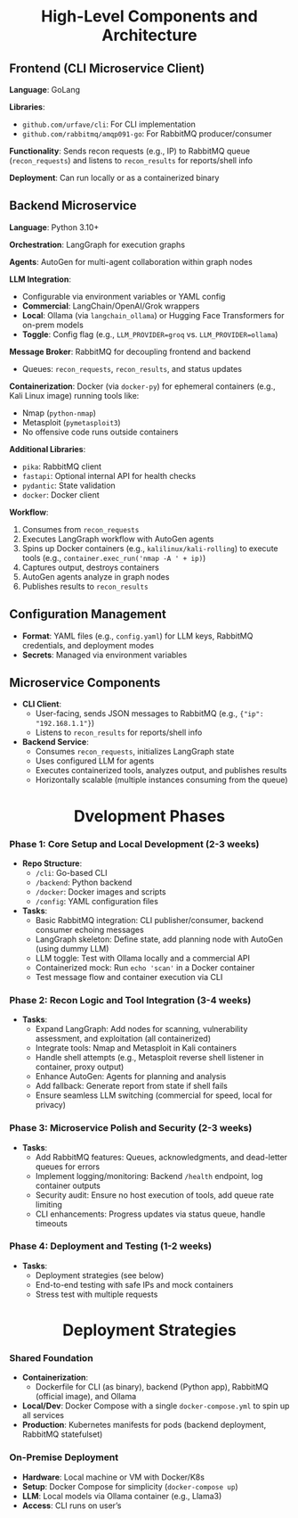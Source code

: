 <h1 align="center">High-Level Components and Architecture</h1>

## Frontend (CLI Microservice Client)

**Language**: GoLang

**Libraries**:
  - `github.com/urfave/cli`: For CLI implementation
  - `github.com/rabbitmq/amqp091-go`: For RabbitMQ producer/consumer

**Functionality**: Sends recon requests (e.g., IP) to RabbitMQ queue (`recon_requests`) and listens to `recon_results` for reports/shell info

**Deployment**: Can run locally or as a containerized binary

## Backend Microservice

**Language**: Python 3.10+

**Orchestration**: LangGraph for execution graphs

**Agents**: AutoGen for multi-agent collaboration within graph nodes

**LLM Integration**:
  - Configurable via environment variables or YAML config
  - **Commercial**: LangChain/OpenAI/Grok wrappers
  - **Local**: Ollama (via `langchain_ollama`) or Hugging Face Transformers for on-prem models
  - **Toggle**: Config flag (e.g., `LLM_PROVIDER=groq` vs. `LLM_PROVIDER=ollama`)

**Message Broker**: RabbitMQ for decoupling frontend and backend
  - Queues: `recon_requests`, `recon_results`, and status updates

**Containerization**: Docker (via `docker-py`) for ephemeral containers (e.g., Kali Linux image) running tools like:
  - Nmap (`python-nmap`)
  - Metasploit (`pymetasploit3`)
  - No offensive code runs outside containers

**Additional Libraries**:
  - `pika`: RabbitMQ client
  - `fastapi`: Optional internal API for health checks
  - `pydantic`: State validation
  - `docker`: Docker client

**Workflow**:
  1. Consumes from `recon_requests`
  2. Executes LangGraph workflow with AutoGen agents
  3. Spins up Docker containers (e.g., `kalilinux/kali-rolling`) to execute tools (e.g., `container.exec_run('nmap -A ' + ip)`)
  4. Captures output, destroys containers
  5. AutoGen agents analyze in graph nodes
  6. Publishes results to `recon_results`

## Configuration Management
- **Format**: YAML files (e.g., `config.yaml`) for LLM keys, RabbitMQ credentials, and deployment modes
- **Secrets**: Managed via environment variables

## Microservice Components
- **CLI Client**:
  - User-facing, sends JSON messages to RabbitMQ (e.g., `{"ip": "192.168.1.1"}`)
  - Listens to `recon_results` for reports/shell info
- **Backend Service**:
  - Consumes `recon_requests`, initializes LangGraph state
  - Uses configured LLM for agents
  - Executes containerized tools, analyzes output, and publishes results
  - Horizontally scalable (multiple instances consuming from the queue)

<h1 align="center">Dvelopment Phases</h1>

### Phase 1: Core Setup and Local Development (2-3 weeks)
- **Repo Structure**:
  - `/cli`: Go-based CLI
  - `/backend`: Python backend
  - `/docker`: Docker images and scripts
  - `/config`: YAML configuration files
- **Tasks**:
  - Basic RabbitMQ integration: CLI publisher/consumer, backend consumer echoing messages
  - LangGraph skeleton: Define state, add planning node with AutoGen (using dummy LLM)
  - LLM toggle: Test with Ollama locally and a commercial API
  - Containerized mock: Run `echo 'scan'` in a Docker container
  - Test message flow and container execution via CLI

### Phase 2: Recon Logic and Tool Integration (3-4 weeks)
- **Tasks**:
  - Expand LangGraph: Add nodes for scanning, vulnerability assessment, and exploitation (all containerized)
  - Integrate tools: Nmap and Metasploit in Kali containers
  - Handle shell attempts (e.g., Metasploit reverse shell listener in container, proxy output)
  - Enhance AutoGen: Agents for planning and analysis
  - Add fallback: Generate report from state if shell fails
  - Ensure seamless LLM switching (commercial for speed, local for privacy)

### Phase 3: Microservice Polish and Security (2-3 weeks)
- **Tasks**:
  - Add RabbitMQ features: Queues, acknowledgments, and dead-letter queues for errors
  - Implement logging/monitoring: Backend `/health` endpoint, log container outputs
  - Security audit: Ensure no host execution of tools, add queue rate limiting
  - CLI enhancements: Progress updates via status queue, handle timeouts

### Phase 4: Deployment and Testing (1-2 weeks)
- **Tasks**:
  - Deployment strategies (see below)
  - End-to-end testing with safe IPs and mock containers
  - Stress test with multiple requests

<h1 align="center">Deployment Strategies</h1>

### Shared Foundation
- **Containerization**:
  - Dockerfile for CLI (as binary), backend (Python app), RabbitMQ (official image), and Ollama
- **Local/Dev**: Docker Compose with a single `docker-compose.yml` to spin up all services
- **Production**: Kubernetes manifests for pods (backend deployment, RabbitMQ statefulset)

### On-Premise Deployment
- **Hardware**: Local machine or VM with Docker/K8s
- **Setup**: Docker Compose for simplicity (`docker-compose up`)
- **LLM**: Local models via Ollama container (e.g., Llama3)
- **Access**: CLI runs on user’s